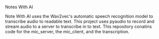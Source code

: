 Notes With AI

Note With AI uses the Wav2vec's automatic speech recognition model to transcribe audio to readable text. This project uses pyaudio to record and stream audio to a server to transcribe in to text. This repository conatins code for the mic_server, the mic_client, and the transcription.
